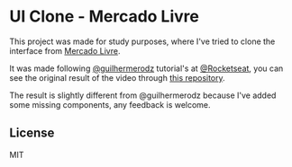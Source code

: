 # UI Clone - Mercado Livre

This project was made for study purposes, where I've tried to clone the interface from [Mercado Livre](https://www.mercadolivre.com.br/).

It was made following [@guilhermerodz](https://github.com/guilhermerodz) tutorial's at [@Rocketseat](https://github.com/Rocketseat), you can see the original result of the video through [this repository](https://github.com/rocketseat-content/youtube-clone-mercadolivre).

The result is slightly different from @guilhermerodz because I've added some missing components, any feedback is welcome.

## License

MIT
